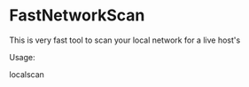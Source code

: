 # FastNetworkScan
This is very fast tool to scan your local network for a live host's

Usage:

localscan
